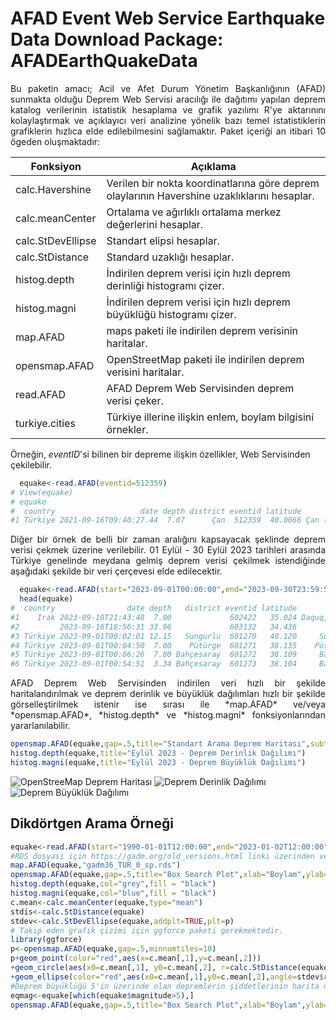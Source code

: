# AFAD Event Web Service Earthquake Data Download Package: AFADEarthQuakeData



<p align="justify">
Bu paketin amacı; Acil ve Afet  Durum Yönetim Başkanlığının (AFAD) sunmakta olduğu Deprem Web Servisi aracılığı ile dağıtımı yapılan deprem katalog verilerinin istatistik hesaplama ve grafik yazılımı R'ye aktarınını kolaylaştırmak ve açıklayıcı veri analizine yönelik bazı temel istatistiklerin grafiklerin hızlıca elde edilebilmesini sağlamaktır.
Paket içeriği an itibari 10 ögeden oluşmaktadır:

Fonksiyon | Açıklama
----------|---------
calc.Havershine |	Verilen bir nokta koordinatlarına göre deprem olaylarının Havershine uzaklıklarını hesaplar.
calc.meanCenter |	Ortalama ve ağırlıklı ortalama merkez değerlerini hesaplar.
calc.StDevEllipse	 |	Standart elipsi hesaplar.
calc.StDistance |	Standard uzaklığı hesaplar.
histog.depth |	İndirilen deprem verisi için hızlı deprem derinliği	histogramı çizer.
histog.magni |	İndirilen deprem verisi için hızlı deprem büyüklüğü	histogramı çizer.
map.AFAD	|	maps paketi ile indirilen deprem verisinin haritalar.
opensmap.AFAD |	OpenStreetMap paketi ile indirilen deprem verisini haritalar.
read.AFAD	|	AFAD Deprem Web Servisinden deprem verisi çeker.
turkiye.cities |	Türkiye illerine ilişkin enlem, boylam bilgisini örnekler.
</p>

Örneğin, _eventID_'si bilinen bir depreme ilişkin özellikler, Web Servisinden çekilebilir.

```R
  equake<-read.AFAD(eventid=512359)
# View(equake)
# equake
#  country                   date depth district eventid latitude        location longitude magnitude neighborhood  province  rms type iseventupdate lastupdatedate
#1 Türkiye 2021-09-16T09:40:27.44  7.07      Çan  512359  40.0066 Çan (Çanakkale)   27.0065       1.6        Hurma Çanakkale 0.71   ML         false               
``` 

<p align="justify">
Diğer bir örnek de belli bir zaman aralığını kapsayacak şeklinde deprem verisi çekmek üzerine verilebilir. 01 Eylül - 30 Eylül 2023 tarihleri arasında Türkiye genelinde meydana gelmiş deprem verisi çekilmek istendiğinde aşağıdaki şekilde bir veri çerçevesi elde edilecektir.
</p>

```R
  equake<-read.AFAD(start="2023-09-01T00:00:00",end="2023-09-30T23:59:59")
  head(equake)
#  country                date depth   district eventid latitude             location longitude magnitude neighborhood province  rms type iseventupdate             lastupdatedate
#1    Irak 2023-09-10T21:43:48  7.00             602422   35.024 Daquq, Kerkük (Irak)    44.411       4.8                       0.68   MW          true 2023-09-10T22:12:31.523207
#2         2023-09-16T18:56:31 33.96             603132   34.436              Akdeniz    32.675       1.9                       0.44   ML         false                           
#3 Türkiye 2023-09-01T00:02:01 12.15   Sungurlu  601270   40.120     Sungurlu (Çorum)    34.467       2.0  Büyükincesu    Çorum 0.38   ML         false                           
#4 Türkiye 2023-09-01T00:04:50  7.00    Pütürge  601271   38.135    Pütürge (Malatya)    38.637       1.5       Üçyaka  Malatya 0.39   ML         false                           
#5 Türkiye 2023-09-01T00:06:26  7.00 Bahçesaray  601272   38.109     Bahçesaray (Van)    42.687       2.6      Çiçekli      Van 0.46   ML         false                           
#6 Türkiye 2023-09-01T00:54:51  3.34 Bahçesaray  601273   38.104     Bahçesaray (Van)    42.702       2.1     Ulubeyli      Van 0.63   ML         false    
```
<p align="justify">
AFAD Deprem Web Servisinden indirilen veri hızlı bir şekilde haritalandırılmak ve deprem derinlik ve büyüklük dağılımları hızlı bir şekilde görselleştirilmek istenir ise sırası ile *map.AFAD* ve/veya *opensmap.AFAD*, *histog.depth* ve *histog.magni* fonksiyonlarından yararlanılabilir.
</p>

```R
opensmap.AFAD(equake,gap=.5,title="Standart Arama Deprem Haritası",subtitle="Sadece Tarih-Zaman Filtresi: Eylül 2023" ,xlab="Boylam",ylab="Enlem",minnumtiles=10)
histog.depth(equake,title="Eylül 2023 - Deprem Derinlik Dağılımı")
histog.magni(equake,title="Eylül 2023 - Deprem Büyüklük Dağılımı")
```
![OpenStreeMap Deprem Haritası](https://github.com/lterlemez/AFAD_Package/assets/99257171/6ee7076e-3444-46be-9fa4-5fc90573f9ac)
![Deprem Derinlik Dağılımı](https://github.com/lterlemez/AFAD_Package/assets/99257171/f85bc9d5-db95-4482-9d2e-ad6ad791bf12)
![Deprem Büyüklük Dağılımı](https://github.com/lterlemez/AFAD_Package/assets/99257171/1d342980-8e66-4e28-b0ec-ab291132bd92)

## Dikdörtgen Arama Örneği
```R
equake<-read.AFAD(start="1990-01-01T12:00:00",end="2023-01-02T12:00:00",minlat=39,maxlat=42,minlon=26,maxlon=42,orderby ="magnitude",minmag=4)
#RDS dosyası için https://gadm.org/old_versions.html linki üzerinden versiyon 3.6'yı seçerek ulaşılabilir.
map.AFAD(equake,"gadm36_TUR_0_sp.rds")
opensmap.AFAD(equake,gap=.5,title="Box Search Plot",xlab="Boylam",ylab="Enlem",minnumtiles = 10); 
histog.depth(equake,col="grey",fill = "black")
histog.magni(equake,col="blue",fill = "black")
c.mean<-calc.meanCenter(equake,type="mean")
stdis<-calc.StDistance(equake)
stdev<-calc.StDevEllipse(equake,addplt=TRUE,plt=p)
# Takip eden grafik çizimi için ggforce paketi gerekmektedir.
library(ggforce)
p<-opensmap.AFAD(equake,gap=.5,minnumtiles=10)
p+geom_point(color="red",aes(x=c.mean[,1],y=c.mean[,2]))
+geom_circle(aes(x0=c.mean[,1], y0=c.mean[,2], r=calc.StDistance(equake)), inherit.aes=FALSE)
+geom_ellipse(color="red",aes(x0=c.mean[,1],y0=c.mean[,2],angle=stdev$rot,a=stdev$A,b=stdev$B))
#Deprem büyüklüğü 5'in üzerinde olan depremlerin şiddetlerinin harita üzerinde metin şeklinde gösterilmesi
eqmag<-equake[which(equake$magnitude>5),]
opensmap.AFAD(equake,gap=.5,title="Box Search Plot",xlab="Boylam",ylab="Enlem",minnumtiles = 10)+ geom_text(data=eqmag,aes(longitude,latitude,label=magnitude),color="red")
```

<p align="justify">
</p>
